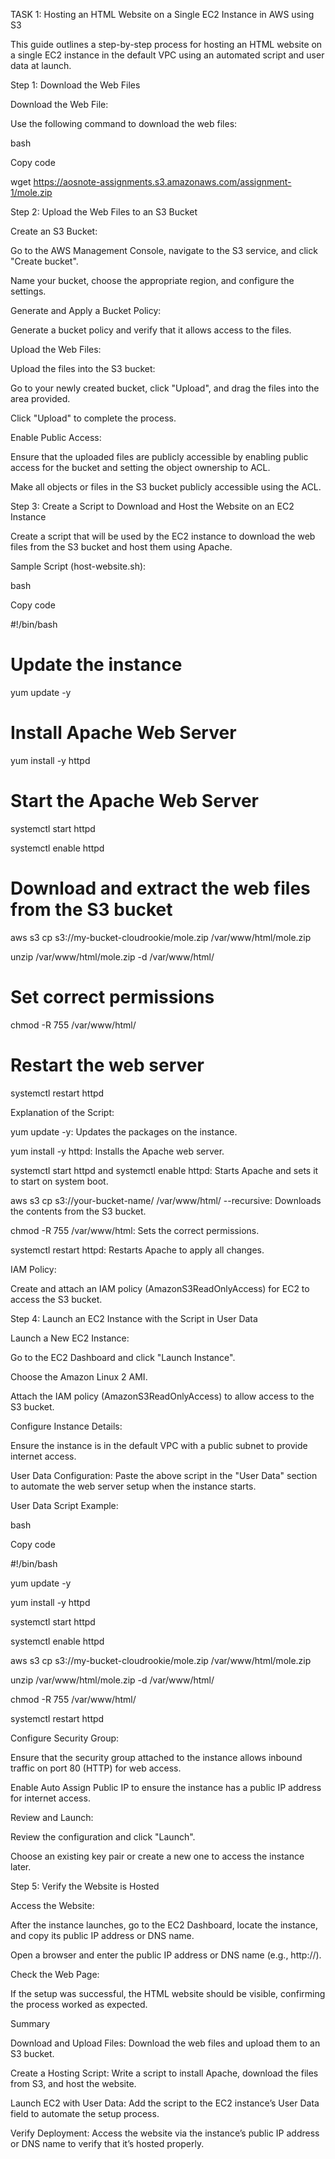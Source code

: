 TASK 1: Hosting an HTML Website on a Single EC2 Instance in AWS using S3

This guide outlines a step-by-step process for hosting an HTML website on a single EC2 instance in the default VPC using an automated script and user data at launch.

Step 1: Download the Web Files

Download the Web File:

Use the following command to download the web files:

bash

Copy code

wget https://aosnote-assignments.s3.amazonaws.com/assignment-1/mole.zip

Step 2: Upload the Web Files to an S3 Bucket

Create an S3 Bucket:

Go to the AWS Management Console, navigate to the S3 service, and click "Create bucket".

Name your bucket, choose the appropriate region, and configure the settings.

Generate and Apply a Bucket Policy:

Generate a bucket policy and verify that it allows access to the files.

Upload the Web Files:

Upload the  files into the S3 bucket:

Go to your newly created bucket, click "Upload", and drag the files into the area provided.

Click "Upload" to complete the process.

Enable Public Access:

Ensure that the uploaded files are publicly accessible by enabling public access for the bucket and setting the object ownership to ACL.

Make all objects or files in the S3 bucket publicly accessible using the ACL.

Step 3: Create a Script to Download and Host the Website on an EC2 Instance

Create a script that will be used by the EC2 instance to download the web files from the S3 bucket and host them using Apache.

Sample Script (host-website.sh):

bash

Copy code

#!/bin/bash

# Update the instance

yum update -y

# Install Apache Web Server

yum install -y httpd

# Start the Apache Web Server

systemctl start httpd

systemctl enable httpd

# Download and extract the web files from the S3 bucket

aws s3 cp s3://my-bucket-cloudrookie/mole.zip /var/www/html/mole.zip

unzip /var/www/html/mole.zip -d /var/www/html/

# Set correct permissions

chmod -R 755 /var/www/html/

# Restart the web server

systemctl restart httpd

Explanation of the Script:

yum update -y: Updates the packages on the instance.

yum install -y httpd: Installs the Apache web server.

systemctl start httpd and systemctl enable httpd: Starts Apache and sets it to start on system boot.

aws s3 cp s3://your-bucket-name/ /var/www/html/ --recursive: Downloads the contents from the S3 bucket.

chmod -R 755 /var/www/html: Sets the correct permissions.

systemctl restart httpd: Restarts Apache to apply all changes.

IAM Policy:

Create and attach an IAM policy (AmazonS3ReadOnlyAccess) for EC2 to access the S3 bucket.

Step 4: Launch an EC2 Instance with the Script in User Data

Launch a New EC2 Instance:

Go to the EC2 Dashboard and click "Launch Instance".

Choose the Amazon Linux 2 AMI.

Attach the IAM policy (AmazonS3ReadOnlyAccess) to allow access to the S3 bucket.

Configure Instance Details:

Ensure the instance is in the default VPC with a public subnet to provide internet access.

User Data Configuration: Paste the above script in the "User Data" section to automate the web server setup when the instance starts.

User Data Script Example:

bash

Copy code

#!/bin/bash

yum update -y

yum install -y httpd

systemctl start httpd

systemctl enable httpd

aws s3 cp s3://my-bucket-cloudrookie/mole.zip /var/www/html/mole.zip

unzip /var/www/html/mole.zip -d /var/www/html/

chmod -R 755 /var/www/html/

systemctl restart httpd

Configure Security Group:

Ensure that the security group attached to the instance allows inbound traffic on port 80 (HTTP) for web access.

Enable Auto Assign Public IP to ensure the instance has a public IP address for internet access.

Review and Launch:

Review the configuration and click "Launch".

Choose an existing key pair or create a new one to access the instance later.

Step 5: Verify the Website is Hosted

Access the Website:

After the instance launches, go to the EC2 Dashboard, locate the instance, and copy its public IP address or DNS name.

Open a browser and enter the public IP address or DNS name (e.g., http://<public-ip>).

Check the Web Page:

If the setup was successful, the HTML website should be visible, confirming the process worked as expected.

Summary

Download and Upload Files: Download the web files and upload them to an S3 bucket.

Create a Hosting Script: Write a script to install Apache, download the files from S3, and host the website.

Launch EC2 with User Data: Add the script to the EC2 instance’s User Data field to automate the setup process.

Verify Deployment: Access the website via the instance’s public IP address or DNS name to verify that it’s hosted properly.
